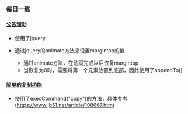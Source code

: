 ### 每日一练

#### [公告滚动](http://qin-mx.github.io/everyday-demo/公告滚动)
 - 使用了jquery

 - 通过jquery的animate方法来设置margintop的值
    - 通过animate方法，在动画完成以后恢复margintop
    - 当恢复为0时，需要将第一个元素放置到底部，因此使用了appendTo()

#### [简单的复制功能](http://qin-mx.github.io/everyday-demo/实现复制功能)
 - 使用了execCommand("copy")的方法，具体参考(https://www.jb51.net/article/108667.htm)